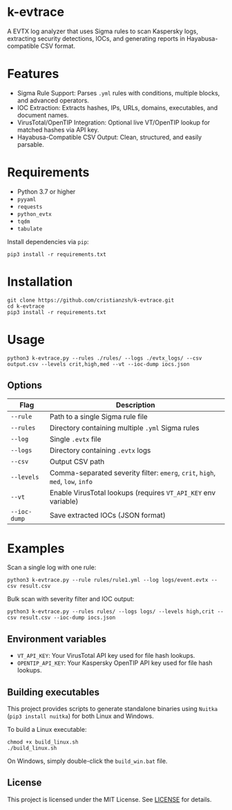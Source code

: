 # k-evtrace

A EVTX log analyzer that uses Sigma rules to scan Kaspersky logs, extracting security detections, IOCs, and generating reports in Hayabusa-compatible CSV format.

# Features

* Sigma Rule Support: Parses `.yml` rules with conditions, multiple blocks, and advanced operators.
* IOC Extraction: Extracts hashes, IPs, URLs, domains, executables, and document names.
* VirusTotal/OpenTIP Integration: Optional live VT/OpenTIP lookup for matched hashes via API key.
* Hayabusa-Compatible CSV Output: Clean, structured, and easily parsable.

# Requirements

* Python 3.7 or higher
* `pyyaml`
* `requests`
* `python_evtx`
* `tqdm`
* `tabulate`

Install dependencies via `pip`:

```
pip3 install -r requirements.txt
```

# Installation

```
git clone https://github.com/cristianzsh/k-evtrace.git
cd k-evtrace
pip3 install -r requirements.txt
```

# Usage

```
python3 k-evtrace.py --rules ./rules/ --logs ./evtx_logs/ --csv output.csv --levels crit,high,med --vt --ioc-dump iocs.json
```

## Options

| Flag           | Description                                                                    |
| ---------------| ------------------------------------------------------------------------------ |
| `--rule`       | Path to a single Sigma rule file                                               |
| `--rules`      | Directory containing multiple `.yml` Sigma rules                               |
| `--log`        | Single `.evtx` file                                                            |
| `--logs`       | Directory containing `.evtx` logs                                              |
| `--csv`        | Output CSV path                                                                |
| `--levels`     | Comma-separated severity filter: `emerg`, `crit`, `high`, `med`, `low`, `info` |
| `--vt`         | Enable VirusTotal lookups (requires `VT_API_KEY` env variable)                 |
| `--ioc-dump`   | Save extracted IOCs (JSON format)                                              |

# Examples

Scan a single log with one rule:

```
python3 k-evtrace.py --rule rules/rule1.yml --log logs/event.evtx --csv result.csv
```

Bulk scan with severity filter and IOC output:

```
python3 k-evtrace.py --rules rules/ --logs logs/ --levels high,crit --csv result.csv --ioc-dump iocs.json
```
## Environment variables

* `VT_API_KEY`: Your VirusTotal API key used for file hash lookups.
* `OPENTIP_API_KEY`: Your Kaspersky OpenTIP API key used for file hash lookups.

## Building executables

This project provides scripts to generate standalone binaries using `Nuitka` (`pip3 install nuitka`) for both Linux and Windows.

To build a Linux executable:
```
chmod +x build_linux.sh
./build_linux.sh
```

On Windows, simply double-click the `build_win.bat` file.

## License

This project is licensed under the MIT License. See [LICENSE](LICENSE) for details.
